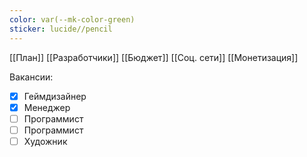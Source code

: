 ```yaml
---
color: var(--mk-color-green)
sticker: lucide//pencil
---
```

[[План]]
[[Разработчики]]
[[Бюджет]]
[[Соц. сети]]
[[Монетизация]]

Вакансии:
- [x] Геймдизайнер
- [x] Менеджер
- [ ] Программист
- [ ] Программист
- [ ] Художник